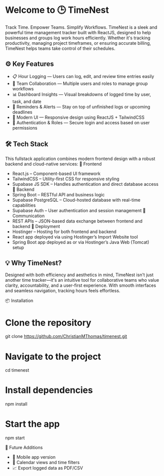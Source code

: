 
# Welcome to 🕒 TimeNest

Track Time. Empower Teams. Simplify Workflows.
TimeNest is a sleek and powerful time management tracker built with ReactJS, designed to help businesses and groups log work hours efficiently. Whether it's tracking productivity, managing project timeframes, or ensuring accurate billing, TimeNest helps teams take control of their schedules.

## ⚙️ Key Features
- 📋 Hour Logging — Users can log, edit, and review time entries easily
- 👥 Team Collaboration — Multiple users and roles to manage group workflows
- 📊 Dashboard Insights — Visual breakdowns of logged time by user, task, and date
- 🔔 Reminders & Alerts — Stay on top of unfinished logs or upcoming deadlines
- 🎨 Modern UI — Responsive design using ReactJS + TailwindCSS
- 🔐 Authentication & Roles — Secure login and access based on user permissions

## 🛠️ Tech Stack
This fullstack application combines modern frontend design with a robust backend and cloud-native services:
🔹 Frontend
-	React.js – Component-based UI framework
-	TailwindCSS – Utility-first CSS for responsive styling
-   Supabase JS SDK – Handles authentication and direct database access
🔹 Backend
- 	Spring Boot – RESTful API and business logic
- 	Supabase PostgreSQL – Cloud-hosted database with real-time capabilities
- 	Supabase Auth – User authentication and session management
🔹 Communication
- 	REST APIs – JSON-based data exchange between frontend and backend
🔹 Deployment
- 	Hostinger – Hosting for both frontend and backend
- 	React app deployed via  using Hostinger’s Import Website tool
- 	Spring Boot app deployed as  or  via Hostinger’s Java Web (Tomcat) setup

## 💡 Why TimeNest?
Designed with both efficiency and aesthetics in mind, TimeNest isn't just another time tracker—it's an intuitive tool for collaborative teams who value clarity, accountability, and a user-first experience. With smooth interfaces and seamless navigation, tracking hours feels effortless.

📦 Installation
# Clone the repository
git clone https://github.com/ChristianMThomas/timenest.git

# Navigate to the project
cd timenest

# Install dependencies
npm install

# Start the app
npm start



🧩 Future Additions
- 📱 Mobile app version
- 📅 Calendar views and time filters
- 📈 Export logged data as PDF/CSV



